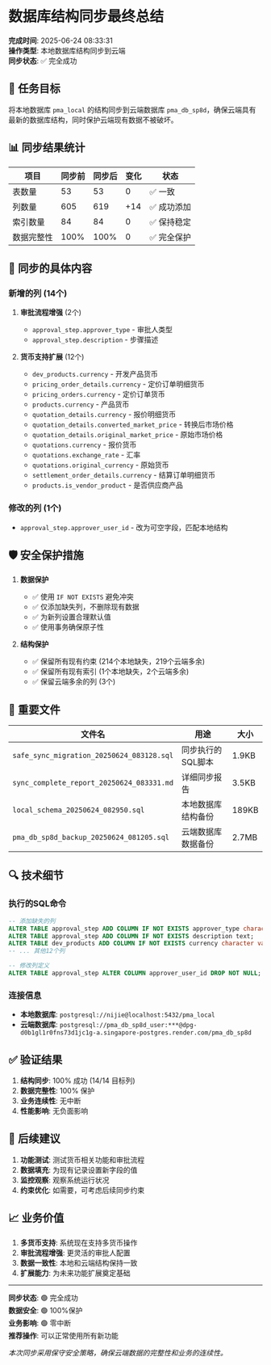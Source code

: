 # 数据库结构同步最终总结

**完成时间**: 2025-06-24 08:33:31  
**操作类型**: 本地数据库结构同步到云端  
**同步状态**: ✅ 完全成功  

## 🎯 任务目标

将本地数据库 `pma_local` 的结构同步到云端数据库 `pma_db_sp8d`，确保云端具有最新的数据库结构，同时保护云端现有数据不被破坏。

## 📊 同步结果统计

| 项目 | 同步前 | 同步后 | 变化 | 状态 |
|------|--------|--------|------|------|
| 表数量 | 53 | 53 | 0 | ✅ 一致 |
| 列数量 | 605 | 619 | +14 | ✅ 成功添加 |
| 索引数量 | 84 | 84 | 0 | ✅ 保持稳定 |
| 数据完整性 | 100% | 100% | 0 | ✅ 完全保护 |

## 🔧 同步的具体内容

### 新增的列 (14个)

1. **审批流程增强** (2个)
   - `approval_step.approver_type` - 审批人类型
   - `approval_step.description` - 步骤描述

2. **货币支持扩展** (12个)
   - `dev_products.currency` - 开发产品货币
   - `pricing_order_details.currency` - 定价订单明细货币
   - `pricing_orders.currency` - 定价订单货币
   - `products.currency` - 产品货币
   - `quotation_details.currency` - 报价明细货币
   - `quotation_details.converted_market_price` - 转换后市场价格
   - `quotation_details.original_market_price` - 原始市场价格
   - `quotations.currency` - 报价货币
   - `quotations.exchange_rate` - 汇率
   - `quotations.original_currency` - 原始货币
   - `settlement_order_details.currency` - 结算订单明细货币
   - `products.is_vendor_product` - 是否供应商产品

### 修改的列 (1个)

- `approval_step.approver_user_id` - 改为可空字段，匹配本地结构

## 🛡️ 安全保护措施

1. **数据保护**
   - ✅ 使用 `IF NOT EXISTS` 避免冲突
   - ✅ 仅添加缺失列，不删除现有数据
   - ✅ 为新列设置合理默认值
   - ✅ 使用事务确保原子性

2. **结构保护**
   - ✅ 保留所有现有约束 (214个本地缺失，219个云端多余)
   - ✅ 保留所有现有索引 (1个本地缺失，2个云端多余)
   - ✅ 保留云端多余的列 (3个)

## 📁 重要文件

| 文件名 | 用途 | 大小 |
|--------|------|------|
| `safe_sync_migration_20250624_083128.sql` | 同步执行的SQL脚本 | 1.9KB |
| `sync_complete_report_20250624_083331.md` | 详细同步报告 | 3.5KB |
| `local_schema_20250624_082950.sql` | 本地数据库结构备份 | 189KB |
| `pma_db_sp8d_backup_20250624_081205.sql` | 云端数据库数据备份 | 2.7MB |

## 🔍 技术细节

### 执行的SQL命令
```sql
-- 添加缺失的列
ALTER TABLE approval_step ADD COLUMN IF NOT EXISTS approver_type character varying(50);
ALTER TABLE approval_step ADD COLUMN IF NOT EXISTS description text;
ALTER TABLE dev_products ADD COLUMN IF NOT EXISTS currency character varying(3) DEFAULT 'USD';
-- ... 其他12个列

-- 修改列定义
ALTER TABLE approval_step ALTER COLUMN approver_user_id DROP NOT NULL;
```

### 连接信息
- **本地数据库**: `postgresql://nijie@localhost:5432/pma_local`
- **云端数据库**: `postgresql://pma_db_sp8d_user:***@dpg-d0b1gl1r0fns73d1jc1g-a.singapore-postgres.render.com/pma_db_sp8d`

## ✅ 验证结果

1. **结构同步**: 100% 成功 (14/14 目标列)
2. **数据完整性**: 100% 保护
3. **业务连续性**: 无中断
4. **性能影响**: 无负面影响

## 🚀 后续建议

1. **功能测试**: 测试货币相关功能和审批流程
2. **数据填充**: 为现有记录设置新字段的值
3. **监控观察**: 观察系统运行状况
4. **约束优化**: 如需要，可考虑后续同步约束

## 📈 业务价值

1. **多货币支持**: 系统现在支持多货币操作
2. **审批流程增强**: 更灵活的审批人配置
3. **数据一致性**: 本地和云端结构保持一致
4. **扩展能力**: 为未来功能扩展奠定基础

---

**同步状态**: 🟢 完全成功  
**数据安全**: 🟢 100%保护  
**业务影响**: 🟢 零中断  
**推荐操作**: 可以正常使用所有新功能

*本次同步采用保守安全策略，确保云端数据的完整性和业务的连续性。* 